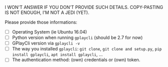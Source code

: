 I WON'T ANSWER IF YOU DON'T PROVIDE SUCH DETAILS. COPY-PASTING IS NOT ENOUGH, I'M NOT A JEDI (YET).

Please provide those informations:

- [ ] Operating System (ie Ubuntu 16.04)
- [ ] Python version when running `gplaycli` (should be 2.7 for now)
- [ ] GPlayCli version via `gplaycli -v`
- [ ] The way you installed `gplaycli`: `git clone`, `git clone and setup.py`, `pip install gplaycli`, `apt install gplaycli`, ...
- [ ] The authentication method: (own) credentials or (own) token.
